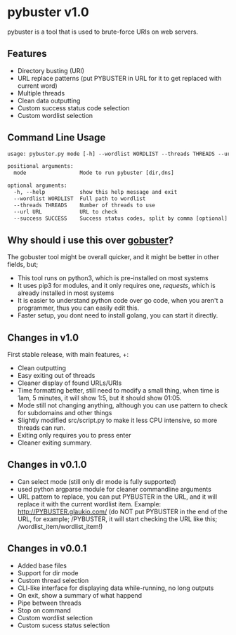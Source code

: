 # pybuster v1.0

pybuster is a tool that is used to brute-force URIs on web servers.

## Features

- Directory busting (URI)
- URL replace patterns (put PYBUSTER in URL for it to get replaced with current word)
- Multiple threads
- Clean data outputting
- Custom success status code selection
- Custom wordlist selection

## Command Line Usage

```txt
usage: pybuster.py mode [-h] --wordlist WORDLIST --threads THREADS --url URL [--success SUCCESS]

positional arguments:
  mode                 Mode to run pybuster [dir,dns]

optional arguments:
  -h, --help           show this help message and exit
  --wordlist WORDLIST  Full path to wordlist
  --threads THREADS    Number of threads to use
  --url URL            URL to check
  --success SUCCESS    Success status codes, split by comma [optional]
```

## Why should i use this over [gobuster](https://github.com/OJ/gobuster)?

The gobuster tool might be overall quicker, and it might be better in other fields, but;

- This tool runs on python3, which is pre-installed on most systems
- It uses pip3 for modules, and it only requires one, *requests*, which is already installed in most systems
- It is easier to understand python code over go code, when you aren't a programmer, thus you can easily edit this.
- Faster setup, you dont need to install golang, you can start it directly.

## Changes in v1.0
First stable release, with main features, +:

- Clean outputting
- Easy exiting out of threads
- Cleaner display of found URLs/URIs
- Time formatting better, still need to modify a small thing, when time is 1am, 5 minutes, it will show 1:5, but it should show 01:05.
- Mode still not changing anything, although you can use pattern to check for subdomains and other things
- Slightly modified src/script.py to make it less CPU intensive, so more threads can run.
- Exiting only requires you to press enter
- Cleaner exiting summary.

## Changes in v0.1.0

- Can select mode (still only dir mode is fully supported)
- used python argparse module for cleaner commandline arguments
- URL pattern to replace, you can put PYBUSTER in the URL, and it will replace it with the current wordlist item. Example: <http://PYBUSTER.glaukio.com/> (do NOT put PYBUSTER in the end of the URL, for example; /PYBUSTER, it will start checking the URL like this; /wordlist_item/wordlist_item!)

## Changes in v0.0.1

- Added base files
- Support for dir mode
- Custom thread selection
- CLI-like interface for displaying data while-running, no long outputs
- On exit, show a summary of what happend
- Pipe between threads
- Stop on command
- Custom wordlist selection
- Custom sucess status selection
